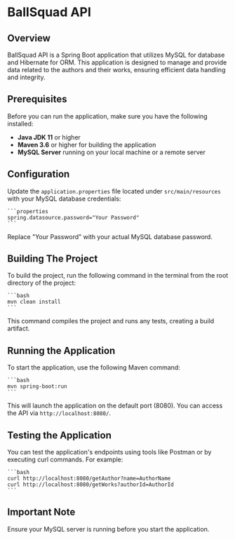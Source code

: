 # BallSquad API

## Overview
BallSquad API is a Spring Boot application that utilizes MySQL for database and Hibernate for ORM. This application is designed to manage and provide data related to the authors and their works, ensuring efficient data handling and integrity.

## Prerequisites
Before you can run the application, make sure you have the following installed:
- **Java JDK 11** or higher
- **Maven 3.6** or higher for building the application
- **MySQL Server** running on your local machine or a remote server

## Configuration
Update the `application.properties` file located under `src/main/resources` with your MySQL database credentials:

    ```properties
    spring.datasource.password="Your Password"
    ```

Replace "Your Password" with your actual MySQL database password.

## Building The Project
To build the project, run the following command in the terminal from the root directory of the project:

    ```bash
    mvn clean install
    ```

This command compiles the project and runs any tests, creating a build artifact.

## Running the Application
To start the application, use the following Maven command:

    ```bash
    mvn spring-boot:run
    ```

This will launch the application on the default port (8080). You can access the API via `http://localhost:8080/`.

## Testing the Application
You can test the application's endpoints using tools like Postman or by executing curl commands. For example:

    ```bash
    curl http://localhost:8080/getAuthor?name=AuthorName
    curl http://localhost:8080/getWorks?authorId=AuthorId
    ```

## Important Note
Ensure your MySQL server is running before you start the application.
